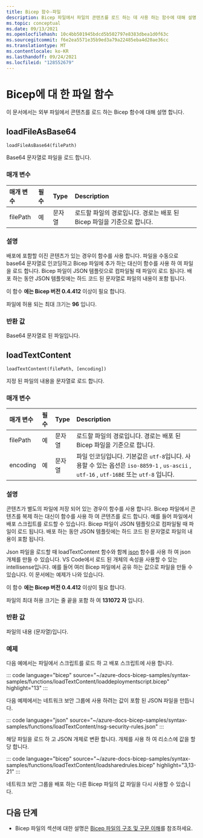 ```yaml
---
title: Bicep 함수-파일
description: Bicep 파일에서 파일의 콘텐츠를 로드 하는 데 사용 하는 함수에 대해 설명 합니다.
ms.topic: conceptual
ms.date: 09/13/2021
ms.openlocfilehash: 10c4bb501945bdcd5b502797e8383dbea1d0f63c
ms.sourcegitcommit: f6e2ea5571e35b9ed3a79a22485eba4d20ae36cc
ms.translationtype: MT
ms.contentlocale: ko-KR
ms.lasthandoff: 09/24/2021
ms.locfileid: "128552679"
---
```

# <a name="file-functions-for-bicep"></a>Bicep에 대 한 파일 함수

이 문서에서는 외부 파일에서 콘텐츠를 로드 하는 Bicep 함수에 대해 설명 합니다.

## <a name="loadfileasbase64"></a>loadFileAsBase64

`loadFileAsBase64(filePath)`

Base64 문자열로 파일을 로드 합니다. 

### <a name="parameters"></a>매개 변수

| 매개 변수 | 필수 | Type | Description |
|:--- |:--- |:--- |:--- |
| filePath | 예 | 문자열 | 로드할 파일의 경로입니다. 경로는 배포 된 Bicep 파일을 기준으로 합니다. |

### <a name="remarks"></a>설명

배포에 포함할 이진 콘텐츠가 있는 경우이 함수를 사용 합니다. 파일을 수동으로 base64 문자열로 인코딩하고 Bicep 파일에 추가 하는 대신이 함수를 사용 하 여 파일을 로드 합니다. Bicep 파일이 JSON 템플릿으로 컴파일될 때 파일이 로드 됩니다. 배포 하는 동안 JSON 템플릿에는 하드 코드 된 문자열로 파일의 내용이 포함 됩니다.

이 함수 **에는 Bicep 버전 0.4.412** 이상이 필요 합니다. 

파일에 허용 되는 최대 크기는 **96** 입니다.

### <a name="return-value"></a>반환 값

Base64 문자열로 된 파일입니다.

## <a name="loadtextcontent"></a>loadTextContent

`loadTextContent(filePath, [encoding])`

지정 된 파일의 내용을 문자열로 로드 합니다. 

### <a name="parameters"></a>매개 변수

| 매개 변수 | 필수 | Type | Description |
|:--- |:--- |:--- |:--- |
| filePath | 예 | 문자열 | 로드할 파일의 경로입니다. 경로는 배포 된 Bicep 파일을 기준으로 합니다. |
| encoding | 예 | 문자열 | 파일 인코딩입니다. 기본값은 `utf-8`입니다. 사용할 수 있는 옵션은 `iso-8859-1` , `us-ascii` , `utf-16` , `utf-16BE` 또는 `utf-8` 입니다.  |

### <a name="remarks"></a>설명

콘텐츠가 별도의 파일에 저장 되어 있는 경우이 함수를 사용 합니다. Bicep 파일에서 콘텐츠를 복제 하는 대신이 함수를 사용 하 여 콘텐츠를 로드 합니다. 예를 들어 파일에서 배포 스크립트를 로드할 수 있습니다. Bicep 파일이 JSON 템플릿으로 컴파일될 때 파일이 로드 됩니다. 배포 하는 동안 JSON 템플릿에는 하드 코드 된 문자열로 파일의 내용이 포함 됩니다.

Json 파일을 로드할 때 loadTextContent 함수와 함께 [json](bicep-functions-object.md#json) 함수를 사용 하 여 json 개체를 만들 수 있습니다. VS Code에서 로드 된 개체의 속성을 사용할 수 있는 intellisense입니다. 예를 들어 여러 Bicep 파일에서 공유 하는 값으로 파일을 만들 수 있습니다. 이 문서에는 예제가 나와 있습니다.

이 함수 **에는 Bicep 버전 0.4.412** 이상이 필요 합니다.

파일의 최대 허용 크기는 줄 끝을 포함 하 여 **131072 자** 입니다.

### <a name="return-value"></a>반환 값

파일의 내용 (문자열)입니다.

### <a name="examples"></a>예제

다음 예에서는 파일에서 스크립트를 로드 하 고 배포 스크립트에 사용 합니다.

::: code language="bicep" source="~/azure-docs-bicep-samples/syntax-samples/functions/loadTextContent/loaddeploymentscript.bicep" highlight="13" :::

다음 예제에서는 네트워크 보안 그룹에 사용 하려는 값이 포함 된 JSON 파일을 만듭니다.

::: code language="json" source="~/azure-docs-bicep-samples/syntax-samples/functions/loadTextContent/nsg-security-rules.json" :::

해당 파일을 로드 하 고 JSON 개체로 변환 합니다. 개체를 사용 하 여 리소스에 값을 할당 합니다.

::: code language="bicep" source="~/azure-docs-bicep-samples/syntax-samples/functions/loadTextContent/loadsharedrules.bicep" highlight="3,13-21" :::

네트워크 보안 그룹을 배포 하는 다른 Bicep 파일의 값 파일을 다시 사용할 수 있습니다.

## <a name="next-steps"></a>다음 단계

* Bicep 파일의 섹션에 대한 설명은 [Bicep 파일의 구조 및 구문 이해](./file.md)를 참조하세요.
